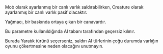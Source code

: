 Mob olarak ayarlanmış bir canlı varlık saldırabilirken, Creature olarak ayarlanmış bir canlı varlık pasif olacaktır.

Yağmacı, bir baskında ortaya çıkan bir canavardır.

Bu parametre kullanıldığında AI tabanı tarafından geçersiz kılınır.

Burada Yaratık türünü seçerseniz, saldırı AI türlerinin çoğu durumda varlığın oyunu çökertmesine neden olacağını unutmayın.